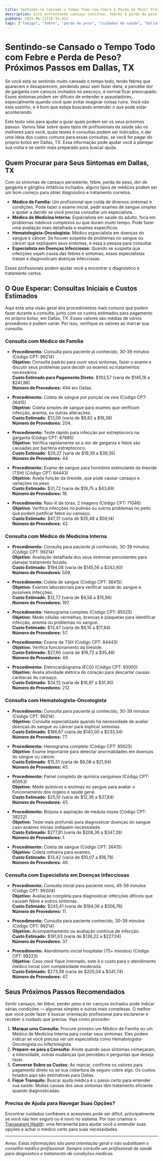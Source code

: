 ```yaml
---
title: Sentindo-se Cansado o Tempo Todo com Febre e Perda de Peso? Próximos Passos em Dallas, TX  
description: Está enfrentando cansaço contínuo, febres e perda de peso? Saiba quem procurar e quais custos iniciais esperar em Dallas, TX, para orientar seus próximos passos na saúde.  
pubDate: 2025-06-11T16:35:45Z  
tags: ["fadiga", "febre", "perda de peso", "cuidados de saúde", "Dallas TX", "consulta médica", "custos médicos"]  
---
```


# Sentindo-se Cansado o Tempo Todo com Febre e Perda de Peso? Próximos Passos em Dallas, TX

Se você está se sentindo muito cansado o tempo todo, tendo febres que aparecem e desaparecem, perdendo peso sem fazer dieta, e percebe dor de garganta com caroços inchados no pescoço, é normal ficar preocupado. Esses sintomas podem ser difíceis de entender e assustadores, especialmente quando você quer evitar imaginar coisas ruins. Você não está sozinho, e é bom que esteja buscando entender o que pode estar acontecendo.

Este texto veio para ajudar a guiar quais podem ser os seus próximos passos. Vamos falar sobre quais tipos de profissionais da saúde são os melhores para você, quais testes e consultas podem ser indicados, e dar uma ideia dos custos comuns para essas consultas, se você for pagar do próprio bolso em Dallas, TX. Essa informação pode ajudar você a planejar sua visita e se sentir mais preparado para buscar ajuda.

## Quem Procurar para Seus Sintomas em Dallas, TX

Com os sintomas de cansaço persistente, febre, perda de peso, dor de garganta e gânglios linfáticos inchados, alguns tipos de médicos podem ser um bom começo para obter diagnóstico e tratamento corretos:

- **Médico de Família:** Um profissional que cuida de diversos sintomas e condições. Pode fazer o exame inicial, pedir exames de sangue simples e ajudar a decidir se você precisa consultar um especialista.  
- **Médico de Medicina Interna:** Especialista em saúde do adulto, foca em problemas médicos complexos ou que duram muito tempo. Pode fazer uma avaliação mais detalhada e exames específicos.  
- **Hematologista-Oncologista:** Médico especialista em doenças do sangue e câncer. Se houver suspeita de problemas no sangue ou câncer que expliquem seus sintomas, é essa a pessoa para consultar.  
- **Especialista em Doenças Infecciosas:** Quando se suspeita que infecções sejam causa das febres e sintomas, esses especialistas tratam e diagnosticam doenças infecciosas.

Esses profissionais podem ajudar você a encontrar o diagnóstico e tratamento certos.

## O Que Esperar: Consultas Iniciais e Custos Estimados

Aqui está uma visão geral dos procedimentos mais comuns que podem fazer durante a consulta, junto com os custos estimados para pagamento no próprio bolso, em Dallas, TX. Esses valores são médias de vários provedores e podem variar. Por isso, verifique os valores ao marcar sua consulta.

### Consulta com Médico de Família

- **Procedimento:** Consulta para paciente já conhecido, 30-39 minutos (Código CPT: 99214)  
  **Objetivo:** Consulta padrão para ouvir seus sintomas, fazer o exame e discutir seus problemas para decidir os exames ou tratamentos necessários.  
  **Custo Estimado para Pagamento Direto:** $193,57 (varia de $145,18 a $241,96)  
  **Número de Provedores:** 494 em Dallas.

- **Procedimento:** Coleta de sangue por punção na veia (Código CPT: 36415)  
  **Objetivo:** Coleta simples de sangue para exames que verificam infecção, anemia, ou outras alterações.  
  **Custo Estimado:** $13,09 (varia de $9,82 a $16,36)  
  **Número de Provedores:** 204.

- **Procedimento:** Teste rápido para infecção por estreptococo na garganta (Código CPT: 87880)  
  **Objetivo:** Verifica rapidamente se a dor de garganta e febre são causadas por bactéria estreptococo.  
  **Custo Estimado:** $29,37 (varia de $19,39 a $39,35)  
  **Número de Provedores:** 44.

- **Procedimento:** Exame de sangue para hormônio estimulante da tireoide (TSH) (Código CPT: 84443)  
  **Objetivo:** Avalia função da tireoide, que pode causar cansaço e variações no peso.  
  **Custo Estimado:** $31,72 (varia de $19,75 a $43,69)  
  **Número de Provedores:** 18.

- **Procedimento:** Raio-X de tórax, 2 imagens (Código CPT: 71046)  
  **Objetivo:** Verifica infecções no pulmão ou outros problemas no peito que podem justificar febre ou cansaço.  
  **Custo Estimado:** $47,31 (varia de $35,48 a $59,14)  
  **Número de Provedores:** 42.

### Consulta com Médico de Medicina Interna

- **Procedimento:** Consulta para paciente já conhecido, 30-39 minutos (Código CPT: 99214)  
  **Objetivo:** Avaliação detalhada dos seus sintomas persistentes para planejar tratamento focado.  
  **Custo Estimado:** $194,08 (varia de $145,56 a $242,60)  
  **Número de Provedores:** 508.

- **Procedimento:** Coleta de sangue (Código CPT: 36415)  
  **Objetivo:** Exames laboratoriais para verificar saúde do sangue e possíveis infecções.  
  **Custo Estimado:** $12,77 (varia de $9,58 a $15,96)  
  **Número de Provedores:** 197.

- **Procedimento:** Hemograma completo (Código CPT: 85025)  
  **Objetivo:** Mede células vermelhas, brancas e plaquetas para identificar infecção, anemia ou problemas no sangue.  
  **Custo Estimado:** $13,47 (varia de $9,10 a $17,84)  
  **Número de Provedores:** 57.

- **Procedimento:** Exame de TSH (Código CPT: 84443)  
  **Objetivo:** Verifica funcionamento da tireoide.  
  **Custo Estimado:** $27,60 (varia de $19,72 a $35,48)  
  **Número de Provedores:** 49.

- **Procedimento:** Eletrocardiograma (ECG) (Código CPT: 93000)  
  **Objetivo:** Avalia atividade elétrica do coração para descartar causas cardíacas do cansaço.  
  **Custo Estimado:** $24,13 (varia de $16,97 a $31,30)  
  **Número de Provedores:** 212.

### Consulta com Hematologista-Oncologista

- **Procedimento:** Consulta para paciente já conhecido, 30-39 minutos (Código CPT: 99214)  
  **Objetivo:** Consulta especializada quando há necessidade de avaliar doenças do sangue ou câncer para explicar sintomas.  
  **Custo Estimado:** $186,67 (varia de $140,00 a $233,34)  
  **Número de Provedores:** 77.

- **Procedimento:** Hemograma completo (Código CPT: 85025)  
  **Objetivo:** Exame importante para detectar anormalidades em doenças do sangue ou câncer.  
  **Custo Estimado:** $15,51 (varia de $9,08 a $21,94)  
  **Número de Provedores:** 45.

- **Procedimento:** Painel completo de química sanguínea (Código CPT: 80053)  
  **Objetivo:** Mede químicos e enzimas no sangue para avaliar o funcionamento dos órgãos e saúde geral.  
  **Custo Estimado:** $25,10 (varia de $12,36 a $37,84)  
  **Número de Provedores:** 45.

- **Procedimento:** Biópsia e aspiração de medula óssea (Código CPT: 38222)  
  **Objetivo:** Teste mais profundo para diagnosticar doenças do sangue caso exames iniciais indiquem necessidade.  
  **Custo Estimado:** $277,81 (varia de $208,36 a $347,26)  
  **Número de Provedores:** 1.

- **Procedimento:** Coleta de sangue (Código CPT: 36415)  
  **Objetivo:** Coleta rotineira para exames.  
  **Custo Estimado:** $13,42 (varia de $10,07 a $16,78)  
  **Número de Provedores:** 46.

### Consulta com Especialista em Doenças Infecciosas

- **Procedimento:** Consulta inicial para paciente novo, 45-59 minutos (Código CPT: 99204)  
  **Objetivo:** Avaliação completa para diagnosticar infecções difíceis que causam febre e outros sintomas.  
  **Custo Estimado:** $245,41 (varia de $184,06 a $306,76)  
  **Número de Provedores:** 11.

- **Procedimento:** Consulta para paciente conhecido, 30-39 minutos (Código CPT: 99214)  
  **Objetivo:** Acompanhamento ou avaliação contínua de infecção.  
  **Custo Estimado:** $181,63 (varia de $136,22 a $227,04)  
  **Número de Provedores:** 37.

- **Procedimento:** Atendimento inicial hospitalar (75+ minutos) (Código CPT: 99223)  
  **Objetivo:** Caso você fique internado, este é o custo para o atendimento médico inicial com complexidade moderada.  
  **Custo Estimado:** $273,39 (varia de $205,04 a $341,74)  
  **Número de Provedores:** 47.

## Seus Próximos Passos Recomendados

Sentir cansaço, ter febre, perder peso e ter caroços inchados pode indicar várias condições — algumas simples e outras mais complexas. O melhor que você pode fazer é buscar orientação profissional para esclarecer e receber o cuidado que precisa. Veja como proceder:

1. **Marque uma Consulta:** Procure primeiro um Médico de Família ou um Médico de Medicina Interna para contar seus sintomas. Eles podem indicar se você precisa ver um especialista como Hematologista-Oncologista ou Infectologista.  
2. **Prepare-se para a Consulta:** Anote quando seus sintomas começaram, a intensidade, outras mudanças que percebeu e perguntas que deseja fazer.  
3. **Converse Sobre os Custos:** Ao marcar, confirme os valores para pagamento direto ou se sua cobertura de seguro cobre algo. Os custos listados aqui são estimativas para Dallas.  
4. **Fique Tranquilo:** Buscar ajuda médica é o passo certo para entender sua saúde. Muitas causas dos seus sintomas têm tratamento eficiente quando diagnosticadas.

### Precisa de Ajuda para Navegar Suas Opções?

Encontrar cuidados confiáveis e acessíveis pode ser difícil, principalmente se você não tem seguro ou é novo no sistema. Por isso criamos o [Transparent Health](https://transparenthealth.ai): uma ferramenta para ajudar você a entender suas opções e achar o médico certo para suas necessidades.

---

*Aviso: Estas informações são para orientação geral e não substituem o conselho médico profissional. Sempre consulte um profissional de saúde para diagnóstico e tratamento de condições médicas.*